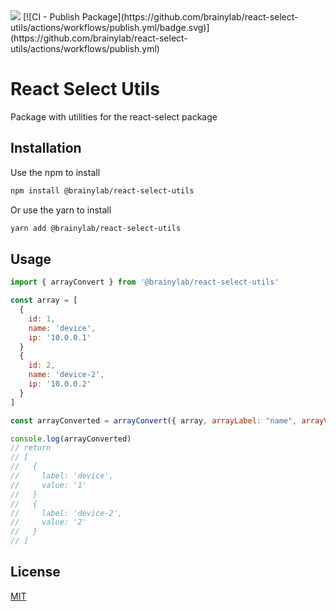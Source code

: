 <img src="https://img.shields.io/npm/v/@brainylab/react-select-utils"/>
[![CI - Publish Package](https://github.com/brainylab/react-select-utils/actions/workflows/publish.yml/badge.svg)](https://github.com/brainylab/react-select-utils/actions/workflows/publish.yml)


# React Select Utils
Package with utilities for the react-select package

## Installation

Use the npm to install
```bash
npm install @brainylab/react-select-utils
```

Or use the yarn to install

```bash
yarn add @brainylab/react-select-utils
```

## Usage

```javascript
import { arrayConvert } from '@brainylab/react-select-utils'

const array = [
  {
    id: 1,
    name: 'device',
    ip: '10.0.0.1'
  }
  {
    id: 2,
    name: 'device-2',
    ip: '10.0.0.2'
  }
]

const arrayConverted = arrayConvert({ array, arrayLabel: "name", arrayValue: "id" })

console.log(arrayConverted)
// return
// [
//   {
//     label: 'device',
//     value: '1'
//   }
//   {
//     label: 'device-2',
//     value: '2'
//   }
// ]
```

## License
[MIT](https://choosealicense.com/licenses/mit/)
